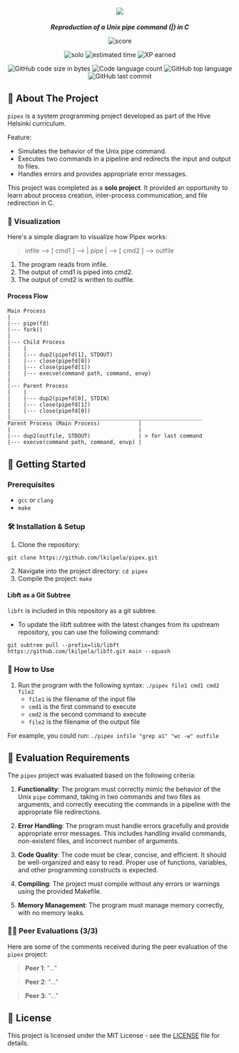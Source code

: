 <h1 align="center">
	<img src="https://github.com/lkilpela/42-project-badges/blob/main/badges/pipexe.png" />
</h1>

<p align="center">
	<b><i>Reproduction of a Unix pipe command (|) in C</i></b><br>
</p>

<p align="center">
    <img alt="score" src="https://img.shields.io/badge/score-0%2F100-brightgreen" />
<p align="center">
    <img alt="solo" src="https://img.shields.io/badge/solo-yellow" />
    <img alt="estimated time" src="https://img.shields.io/badge/estimation-50%20hours-blue" />
    <img alt="XP earned" src="https://img.shields.io/badge/XP-1142-orange" />
<p align="center">
	<img alt="GitHub code size in bytes" src="https://img.shields.io/github/languages/code-size/lkilpela/pipex?color=lightblue" />
	<img alt="Code language count" src="https://img.shields.io/github/languages/count/lkilpela/pipex?color=yellow" />
	<img alt="GitHub top language" src="https://img.shields.io/github/languages/top/lkilpela/pipex?color=blue" />
	<img alt="GitHub last commit" src="https://img.shields.io/github/last-commit/lkilpela/pipex?color=green" />
</p>

## 🚰 About The Project

`pipex` is a system programming project developed as part of the Hive Helsinki curriculum. 

Feature:

- Simulates the behavior of the Unix pipe command.
- Executes two commands in a pipeline and redirects the input and output to files.
- Handles errors and provides appropriate error messages.

This project was completed as a **solo project**. It provided an opportunity to learn about process creation, inter-process communication, and file redirection in C.

### 👀 Visualization

Here's a simple diagram to visualize how Pipex works:

> infile --> [ cmd1 ] --> | pipe | --> [ cmd2 ] --> outfile

1. The program reads from infile.
2. The output of cmd1 is piped into cmd2.
3. The output of cmd2 is written to outfile.

#### Process Flow

```
Main Process
|
|--- pipe(fd)
|--- fork()
|
|--- Child Process
|    |
|    |--- dup2(pipefd[1], STDOUT)
|    |--- close(pipefd[0])
|    |--- close(pipefd[1])
|    |--- execve(command path, command, envp)
|
|--- Parent Process
|    |
|    |--- dup2(pipefd[0], STDIN)
|    |--- close(pipefd[1])
|    |--- close(pipefd[0])
|____________________________________________________________
Parent Process (Main Process)            |
|                                        |  
|--- dup2(outfile, STDOUT)               | > for last command
|--- execve(command path, command, envp) |

```
## 🏁 Getting Started

### Prerequisites

- `gcc` or `clang`
- `make`

### 🛠️ Installation & Setup

1. Clone the repository: 
```
git clone https://github.com/lkilpela/pipex.git
```
2. Navigate into the project directory: `cd pipex`
3. Compile the project: `make`

#### Libft as a Git Subtree

`libft` is included in this repository as a git subtree.

- To update the libft subtree with the latest changes from its upstream repository, you can use the following command:
```
git subtree pull --prefix=lib/libft https://github.com/lkilpela/libft.git main --squash
```

### 🚀 How to Use

1. Run the program with the following syntax: `./pipex file1 cmd1 cmd2 file2`
   - `file1` is the filename of the input file
   - `cmd1` is the first command to execute
   - `cmd2` is the second command to execute
   - `file2` is the filename of the output file

For example, you could run: `./pipex infile "grep a1" "wc -w" outfile`

## 📝 Evaluation Requirements

The `pipex` project was evaluated based on the following criteria:

1. **Functionality**: The program must correctly mimic the behavior of the Unix `pipe` command, taking in two commands and two files as arguments, and correctly executing the commands in a pipeline with the appropriate file redirections.

2. **Error Handling**: The program must handle errors gracefully and provide appropriate error messages. This includes handling invalid commands, non-existent files, and incorrect number of arguments.

3. **Code Quality**: The code must be clear, concise, and efficient. It should be well-organized and easy to read. Proper use of functions, variables, and other programming constructs is expected.

4. **Compiling**: The project must compile without any errors or warnings using the provided Makefile.

5. **Memory Management**: The program must manage memory correctly, with no memory leaks.

### 🧑‍💻 Peer Evaluations (3/3)

Here are some of the comments received during the peer evaluation of the `pipex` project:

> **Peer 1**: "..."

> **Peer 2**: "..."

> **Peer 3**: "..."

## 📜 License

This project is licensed under the MIT License - see the [LICENSE](https://github.com/lkilpela/so_long/blob/main/docs/LICENSE) file for details.

